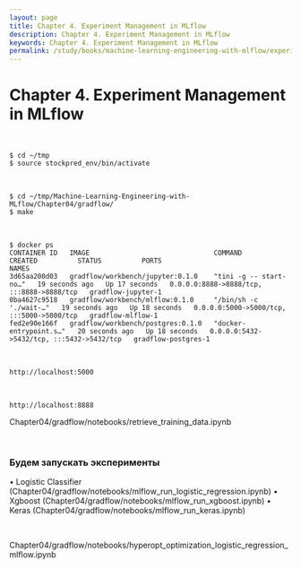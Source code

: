 ```yaml
---
layout: page
title: Chapter 4. Experiment Management in MLflow
description: Chapter 4. Experiment Management in MLflow
keywords: Chapter 4. Experiment Management in MLflow
permalink: /study/books/machine-learning-engineering-with-mlflow/experiment-management-in-mlflow/
---
```


# Chapter 4. Experiment Management in MLflow

<br/>

```
$ cd ~/tmp
$ source stockpred_env/bin/activate
```

<br/>

```
$ cd ~/tmp/Machine-Learning-Engineering-with-MLflow/Chapter04/gradflow/
$ make
```

<br/>

```
$ docker ps
CONTAINER ID   IMAGE                               COMMAND                  CREATED          STATUS          PORTS                                       NAMES
3d65aa200d03   gradflow/workbench/jupyter:0.1.0    "tini -g -- start-no…"   19 seconds ago   Up 17 seconds   0.0.0.0:8888->8888/tcp, :::8888->8888/tcp   gradflow-jupyter-1
0ba4627c9518   gradflow/workbench/mlflow:0.1.0     "/bin/sh -c './wait-…"   19 seconds ago   Up 18 seconds   0.0.0.0:5000->5000/tcp, :::5000->5000/tcp   gradflow-mlflow-1
fed2e90e166f   gradflow/workbench/postgres:0.1.0   "docker-entrypoint.s…"   20 seconds ago   Up 18 seconds   0.0.0.0:5432->5432/tcp, :::5432->5432/tcp   gradflow-postgres-1
```

<br/>

```
http://localhost:5000
```

<br/>

```
http://localhost:8888
```

Chapter04/gradflow/notebooks/retrieve_training_data.ipynb

<br/>

### Будем запускать эксперименты

• Logistic Classifier (Chapter04/gradflow/notebooks/mlflow_run_logistic_regression.ipynb)
• Xgboost (Chapter04/gradflow/notebooks/mlflow_run_xgboost.ipynb)
• Keras (Chapter04/gradflow/notebooks/mlflow_run_keras.ipynb)

<br/>

Chapter04/gradflow/notebooks/hyperopt_optimization_logistic_regression_mlflow.ipynb
